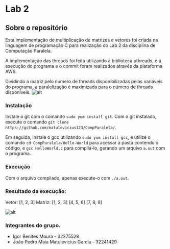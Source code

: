 # Lab 2

## Sobre o repositório
Esta implementação de multiplicação de matrizes e vetores foi criada na linguagem de programação C para realização do Lab 2 da disciplina de Computação Paralela. 

A implementação das threads foi feita utilizando a biblioteca pthreads, e a execução do programa e o commit foram realizados através da plataforma AWS.

Dividindo a matriz pelo número de threads disponibilizadas pelas variáveis do programa, a paralelização é maximizada para o número de threads disponíveis.
![alt](/Lab02-MultiplicacaoMatrizVetor/img/1.png)

### Instalação
Instale o git com o comando `sudo yum install git`. Com o git instalado, execute o comando `git clone https://github.com/matulevicius123/CompParalela/`.


Em seguida, instale o gcc utilizando `sudo yum install gcc`, e utilize o comando `cd CompParalela/Hello-World` para acessar a pasta contendo o código, e `gcc HelloWorld.c` para compilá-lo, gerando 
um arquivo `a.out` com o programa.

### Execução
Com o arquivo compilado, apenas execute-o com `./a.out`.

### Resultado da execução:
Vetor: [1, 2, 3]
Matriz: [1, 2, 3]
        [4, 5, 6]
        [7, 8, 9]
        
![alt](/Lab02-MultiplicacaoMatrizVetor/img/2.png)

### Integrantes do grupo.
- Igor Benites Moura - 32275528
- João Pedro Maia Matulevicius Garcia - 32241429

